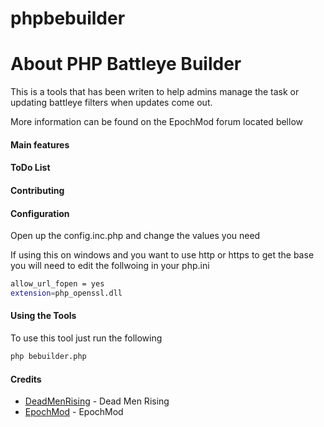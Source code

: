 # phpbebuilder

# About PHP Battleye Builder #
 
This is a tools that has been writen to help admins manage the task or updating battleye filters when updates come out.

More information can be found on the EpochMod forum located bellow


#### Main features ####

#### ToDo List ####

#### Contributing ####

#### Configuration ####

Open up the config.inc.php and change the values you need

If using this on windows and you want to use http or https to get the base you will need to edit the follwoing in your php.ini

```sh
allow_url_fopen = yes
extension=php_openssl.dll
```


#### Using the Tools ####
To use this tool just run the following

```sh
php bebuilder.php
```

#### Credits ####

* [DeadMenRising] - Dead Men Rising
* [EpochMod] - EpochMod


[DeadMenRising]:http://www.deadmenrising.net/
[EpochMod]:http://epochmod.com/